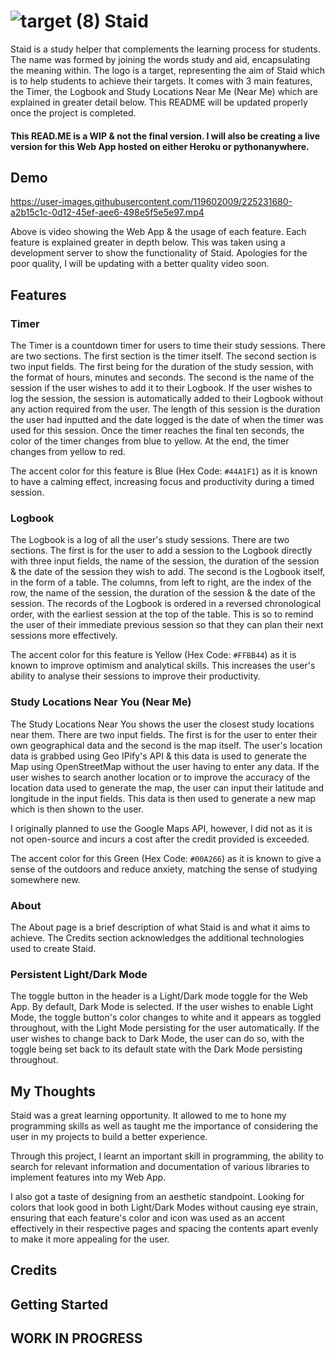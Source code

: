 # ![target (8)](https://user-images.githubusercontent.com/119602009/224983565-4dcba114-8cf2-4ddf-8f36-4c239df2bb0f.svg) Staid

Staid is a study helper that complements the learning process for students. The name was formed by joining the words study and aid, encapsulating the meaning within. The logo is a target, representing the aim of Staid which is to help students to achieve their targets. It comes with 3 main features, the Timer, the Logbook and Study Locations Near Me (Near Me) which are explained in greater detail below. This README will be updated properly once the project is completed. 
#### This READ.ME is a WIP & not the final version. I will also be creating a live version for this Web App hosted on either Heroku or pythonanywhere.

## Demo

https://user-images.githubusercontent.com/119602009/225231680-a2b15c1c-0d12-45ef-aee6-498e5f5e5e97.mp4

Above is video showing the Web App & the usage of each feature. Each feature is explained greater in depth below. This was taken using a development server to show the functionality of Staid. Apologies for the poor quality, I will be updating with a better quality video soon.

## Features

### Timer
The Timer is a countdown timer for users to time their study sessions. There are two sections. The first section is the timer itself. The second section is two input fields. The first being for the duration of the study session, with the format of hours, minutes and seconds. The second is the name of the session if the user wishes to add it to their Logbook. If the user wishes to log the session, the session is automatically added to their Logbook without any action required from the user. The length of this session is the duration the user had inputted and the date logged is the date of when the timer was used for this session.
Once the timer reaches the final ten seconds, the color of the timer changes from blue to yellow. At the end, the timer changes from yellow to red.

The accent color for this feature is Blue (Hex Code: `#44A1F1`) as it is known to have a calming effect, increasing focus and productivity during a timed session.
 
### Logbook
The Logbook is a log of all the user's study sessions. There are two sections. The first is for the user to add a session to the Logbook directly with three input fields, the name of the session, the duration of the session & the date of the session they wish to add. The second is the Logbook itself, in the form of a table. The columns, from left to right, are the index of the row, the name of the session, the duration of the session & the date of the session. The records of the Logbook is ordered in a reversed chronological order, with the earliest session at the top of the table. This is so to remind the user of their immediate previous session so that they can plan their next sessions more effectively.

The accent color for this feature is Yellow (Hex Code: `#FFBB44`) as it is known to improve optimism and analytical skills. This increases the user's ability to analyse their sessions to improve their productivity. 

### Study Locations Near You (Near Me)
The Study Locations Near You shows the user the closest study locations near them. There are two input fields. The first is for the user to enter their own geographical data and the second is the map itself. The user's location data is grabbed using Geo IPify's API & this data is used to generate the Map using OpenStreetMap without the user having to enter any data. If the user wishes to search another location or to improve the accuracy of the location data used to generate the map, the user can input their latitude and longitude in the input fields. This data is then used to generate a new map which is then shown to the user. 

I originally planned to use the Google Maps API, however, I did not as it is not open-source and incurs a cost after the credit provided is exceeded.

The accent color for this Green (Hex Code: `#00A266`) as it is known to give a sense of the outdoors and reduce anxiety, matching the sense of studying somewhere new.

### About
The About page is a brief description of what Staid is and what it aims to achieve. The Credits section acknowledges the additional technologies used to create Staid.

### Persistent Light/Dark Mode 
The toggle button in the header is a Light/Dark mode toggle for the Web App. By default, Dark Mode is selected. If the user wishes to enable Light Mode, the toggle button's color changes to white and it appears as toggled throughout, with the Light Mode persisting for the user automatically. If the user wishes to change back to Dark Mode, the user can do so, with the toggle being set back to its default state with the Dark Mode persisting throughout. 

## My Thoughts

Staid was a great learning opportunity. It allowed to me to hone my programming skills as well as taught me the importance of considering the user  in my projects to build a better experience.

Through this project, I learnt an important skill in programming, the ability to search for relevant information and documentation of various libraries to implement features into my Web App.

I also got a taste of designing from an aesthetic standpoint. Looking for colors that look good in both Light/Dark Modes without causing eye strain, ensuring that each feature's color and icon was used as an accent effectively in their respective pages and spacing the contents apart evenly to make it more appealing for the user.

## Credits

## Getting Started

## WORK IN PROGRESS
